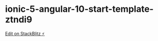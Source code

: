# ionic-5-angular-10-start-template-ztndi9

[Edit on StackBlitz ⚡️](https://stackblitz.com/edit/ionic-5-angular-10-start-template-ztndi9)